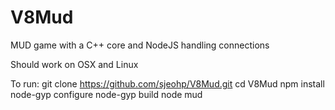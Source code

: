 V8Mud
=====

MUD game with a C++ core and NodeJS handling connections

Should work on OSX and Linux

To run:
  git clone https://github.com/sjeohp/V8Mud.git
  cd V8Mud
  npm install
  node-gyp configure
  node-gyp build
  node mud
